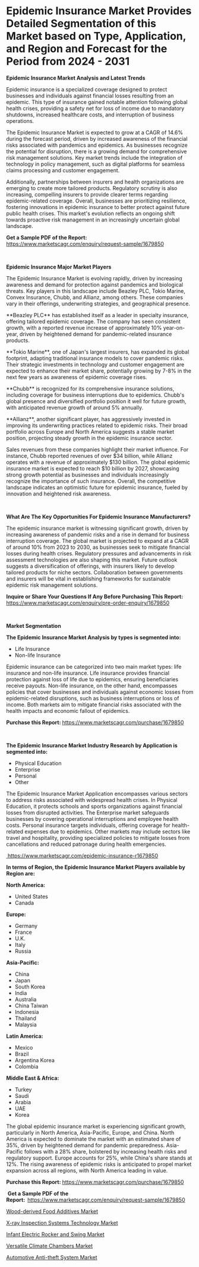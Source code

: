 <p><h1>Epidemic Insurance Market Provides Detailed Segmentation of this Market based on Type, Application, and Region and Forecast for the Period from 2024 - 2031</h1></p><p><strong>Epidemic Insurance Market Analysis and Latest Trends</strong></p>
<p><p>Epidemic insurance is a specialized coverage designed to protect businesses and individuals against financial losses resulting from an epidemic. This type of insurance gained notable attention following global health crises, providing a safety net for loss of income due to mandatory shutdowns, increased healthcare costs, and interruption of business operations. </p><p>The Epidemic Insurance Market is expected to grow at a CAGR of 14.6% during the forecast period, driven by increased awareness of the financial risks associated with pandemics and epidemics. As businesses recognize the potential for disruption, there is a growing demand for comprehensive risk management solutions. Key market trends include the integration of technology in policy management, such as digital platforms for seamless claims processing and customer engagement. </p><p>Additionally, partnerships between insurers and health organizations are emerging to create more tailored products. Regulatory scrutiny is also increasing, compelling insurers to provide clearer terms regarding epidemic-related coverage. Overall, businesses are prioritizing resilience, fostering innovations in epidemic insurance to better protect against future public health crises. This market's evolution reflects an ongoing shift towards proactive risk management in an increasingly uncertain global landscape.</p></p>
<p><strong>Get a Sample PDF of the Report:&nbsp;</strong> <a href="https://www.marketscagr.com/enquiry/request-sample/1679850?utm_campaign=1179&utm_medium=2&utm_source=Github&utm_content=ia&utm_term=14102024&utm_id=epidemic-insurance">https://www.marketscagr.com/enquiry/request-sample/1679850</a></p>
<p>&nbsp;</p>
<p><strong>Epidemic Insurance Major Market Players</strong></p>
<p><p>The Epidemic Insurance Market is evolving rapidly, driven by increasing awareness and demand for protection against pandemics and biological threats. Key players in this landscape include Beazley PLC, Tokio Marine, Convex Insurance, Chubb, and Allianz, among others. These companies vary in their offerings, underwriting strategies, and geographical presence.</p><p>**Beazley PLC** has established itself as a leader in specialty insurance, offering tailored epidemic coverage. The company has seen consistent growth, with a reported revenue increase of approximately 10% year-on-year, driven by heightened demand for pandemic-related insurance products.</p><p>**Tokio Marine**, one of Japan's largest insurers, has expanded its global footprint, adapting traditional insurance models to cover pandemic risks. Their strategic investments in technology and customer engagement are expected to enhance their market share, potentially growing by 7-8% in the next few years as awareness of epidemic coverage rises.</p><p>**Chubb** is recognized for its comprehensive insurance solutions, including coverage for business interruptions due to epidemics. Chubb's global presence and diversified portfolio position it well for future growth, with anticipated revenue growth of around 5% annually.</p><p>**Allianz**, another significant player, has aggressively invested in improving its underwriting practices related to epidemic risks. Their broad portfolio across Europe and North America suggests a stable market position, projecting steady growth in the epidemic insurance sector.</p><p>Sales revenues from these companies highlight their market influence. For instance, Chubb reported revenues of over $34 billion, while Allianz operates with a revenue of approximately $130 billion. The global epidemic insurance market is expected to reach $10 billion by 2027, showcasing strong growth potential as businesses and individuals increasingly recognize the importance of such insurance. Overall, the competitive landscape indicates an optimistic future for epidemic insurance, fueled by innovation and heightened risk awareness.</p></p>
<p>&nbsp;</p>
<p><strong>What Are The Key Opportunities For Epidemic Insurance Manufacturers?</strong></p>
<p><p>The epidemic insurance market is witnessing significant growth, driven by increasing awareness of pandemic risks and a rise in demand for business interruption coverage. The global market is projected to expand at a CAGR of around 10% from 2023 to 2030, as businesses seek to mitigate financial losses during health crises. Regulatory pressures and advancements in risk assessment technologies are also shaping this market. Future outlook suggests a diversification of offerings, with insurers likely to develop tailored products for niche sectors. Collaboration between governments and insurers will be vital in establishing frameworks for sustainable epidemic risk management solutions.</p></p>
<p><strong>Inquire or Share Your Questions If Any Before Purchasing This Report:</strong> <a href="https://www.marketscagr.com/enquiry/pre-order-enquiry/1679850?utm_campaign=1179&utm_medium=2&utm_source=Github&utm_content=ia&utm_term=14102024&utm_id=epidemic-insurance">https://www.marketscagr.com/enquiry/pre-order-enquiry/1679850</a></p>
<p>&nbsp;</p>
<p><strong>Market Segmentation</strong></p>
<p><strong>The Epidemic Insurance Market Analysis by types is segmented into:</strong></p>
<p><ul><li>Life Insurance</li><li>Non-life Insurance</li></ul></p>
<p><p>Epidemic insurance can be categorized into two main market types: life insurance and non-life insurance. Life insurance provides financial protection against loss of life due to epidemics, ensuring beneficiaries receive payouts. Non-life insurance, on the other hand, encompasses policies that cover businesses and individuals against economic losses from epidemic-related disruptions, such as business interruptions or loss of income. Both markets aim to mitigate financial risks associated with the health impacts and economic fallout of epidemics.</p></p>
<p><strong>Purchase this Report:&nbsp;</strong><a href="https://www.marketscagr.com/purchase/1679850?utm_campaign=1179&utm_medium=2&utm_source=Github&utm_content=ia&utm_term=14102024&utm_id=epidemic-insurance">https://www.marketscagr.com/purchase/1679850</a></p>
<p>&nbsp;</p>
<p><strong>The Epidemic Insurance Market Industry Research by Application is segmented into:</strong></p>
<p><ul><li>Physical Education</li><li>Enterprise</li><li>Personal</li><li>Other</li></ul></p>
<p><p>The Epidemic Insurance Market Application encompasses various sectors to address risks associated with widespread health crises. In Physical Education, it protects schools and sports organizations against financial losses from disrupted activities. The Enterprise market safeguards businesses by covering operational interruptions and employee health costs. Personal insurance targets individuals, offering coverage for health-related expenses due to epidemics. Other markets may include sectors like travel and hospitality, providing specialized policies to mitigate losses from cancellations and reduced patronage during health emergencies.</p></p>
<p><a href="https://www.marketscagr.com/epidemic-insurance-r1679850?utm_campaign=1179&utm_medium=2&utm_source=Github&utm_content=ia&utm_term=14102024&utm_id=epidemic-insurance">&nbsp;https://www.marketscagr.com/epidemic-insurance-r1679850</a></p>
<p><strong>In terms of Region, the Epidemic Insurance Market Players available by Region are:</strong></p>
<p>
    <p> <strong> North America: </strong>
        <ul>
            <li>United States</li>
            <li>Canada</li>
        </ul>
        </p> 
    <p> <strong> Europe: </strong>
        <ul>
            <li>Germany</li>
            <li>France</li>
            <li>U.K.</li>
            <li>Italy</li>
            <li>Russia</li>
        </ul>
        </p> 
    <p> <strong> Asia-Pacific: </strong>
        <ul>
            <li>China</li>
            <li>Japan</li>
            <li>South Korea</li>
            <li>India</li>
            <li>Australia</li>
            <li>China Taiwan</li>
            <li>Indonesia</li>
            <li>Thailand</li>
            <li>Malaysia</li>
        </ul>
        </p> 
    <p> <strong> Latin America: </strong>
        <ul>
            <li>Mexico</li>
            <li>Brazil</li>
            <li>Argentina Korea</li>
            <li>Colombia</li>
        </ul>
        </p> 
    <p> <strong> Middle East & Africa: </strong>
        <ul>
            <li>Turkey</li>
            <li>Saudi</li>
            <li>Arabia</li>
            <li>UAE</li>
            <li>Korea</li>
        </ul>
    </p>
    </p>
<p><p>The global epidemic insurance market is experiencing significant growth, particularly in North America, Asia-Pacific, Europe, and China. North America is expected to dominate the market with an estimated share of 35%, driven by heightened demand for pandemic preparedness. Asia-Pacific follows with a 28% share, bolstered by increasing health risks and regulatory support. Europe accounts for 25%, while China's share stands at 12%. The rising awareness of epidemic risks is anticipated to propel market expansion across all regions, with North America leading in value.</p></p>
<p><strong>Purchase this Report: </strong><a href="https://www.marketscagr.com/purchase/1679850?utm_campaign=1179&utm_medium=2&utm_source=Github&utm_content=ia&utm_term=14102024&utm_id=epidemic-insurance">https://www.marketscagr.com/purchase/1679850</a></p>
<p>&nbsp;<strong>Get a Sample PDF of the Report:&nbsp;&nbsp;</strong><a href="https://www.marketscagr.com/enquiry/request-sample/1679850?utm_campaign=1179&utm_medium=2&utm_source=Github&utm_content=ia&utm_term=14102024&utm_id=epidemic-insurance">https://www.marketscagr.com/enquiry/request-sample/1679850</a></p>
<p><strong></strong></p>
<p><p><a href="https://www.linkedin.com/pulse/charting-future-comprehensive-analysis-global-wood-derived-rsdpc?utm_campaign=1179&utm_medium=2&utm_source=Github&utm_content=ia&utm_term=14102024&utm_id=epidemic-insurance">Wood-derived Food Additives Market</a></p><p><a href="https://www.linkedin.com/pulse/x-ray-inspection-systems-technology-market-matrix-applications-ly8pc?utm_campaign=1179&utm_medium=2&utm_source=Github&utm_content=ia&utm_term=14102024&utm_id=epidemic-insurance">X-ray Inspection Systems Technology Market</a></p><p><a href="https://www.linkedin.com/pulse/infant-electric-rocker-swing-market-global-trends-forecast-2024-iwrac?utm_campaign=1179&utm_medium=2&utm_source=Github&utm_content=ia&utm_term=14102024&utm_id=epidemic-insurance">Infant Electric Rocker and Swing Market</a></p><p><a href="https://www.linkedin.com/pulse/versatile-climate-chambers-market-report-product-type-kc5hc?utm_campaign=1179&utm_medium=2&utm_source=Github&utm_content=ia&utm_term=14102024&utm_id=epidemic-insurance">Versatile Climate Chambers Market</a></p><p><a href="https://www.linkedin.com/pulse/global-automotive-anti-theft-system-market-focus-product-type-w20kf?utm_campaign=1179&utm_medium=2&utm_source=Github&utm_content=ia&utm_term=14102024&utm_id=epidemic-insurance">Automotive Anti-theft System Market</a></p></p>